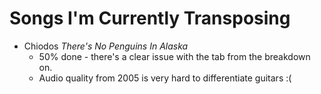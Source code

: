 # Songs I'm Currently Transposing
- Chiodos *There's No Penguins In Alaska*
  - 50% done - there's a clear issue with the tab from the breakdown on.
  - Audio quality from 2005 is very hard to differentiate guitars :(